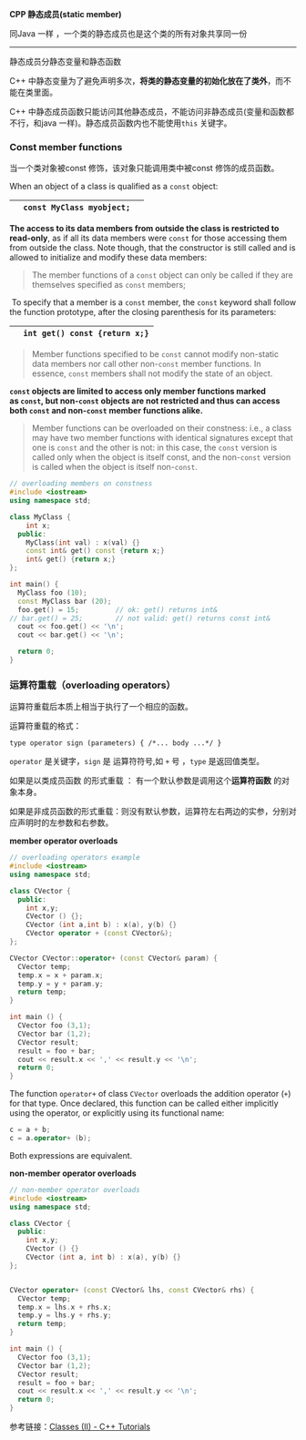 **CPP  静态成员(static member)**

同Java 一样 ，一个类的静态成员也是这个类的所有对象共享同一份

---

静态成员分静态变量和静态函数

C++ 中静态变量为了避免声明多次，**将类的静态变量的初始化放在了类外**，而不能在类里面。

C++ 中静态成员函数只能访问其他静态成员，不能访问非静态成员(变量和函数都不行，和java 一样)。静态成员函数内也不能使用`this` 关键字。

### Const member functions

当一个类对象被const 修饰，该对象只能调用类中被const 修饰的成员函数。

When an object of a class is qualified as a `const` object:  

|     | ```const MyClass myobject;``` |     |
| --- | ----------------------------- | --- |

**The access to its data members from outside the class is restricted to read-only**, as if all its data members were `const` for those accessing them from outside the class. Note though, that the constructor is still called and is allowed to initialize and modify these data members:

> The member functions of a `const` object can only be called if they are themselves specified as `const` members;

 To specify that a member is a `const` member, the `const` keyword shall follow the function prototype, after the closing parenthesis for its parameters:  

|     | ```int get() const {return x;}``` |
| --- | --------------------------------- |

> Member functions specified to be `const` cannot modify non-static data members nor call other non-`const` member functions. In essence, `const` members shall not modify the state of an object.  

**`const` objects are limited to access only member functions marked as `const`, but non-`const` objects are not restricted and thus can access both `const` and non-`const` member functions alike.**

> Member functions can be overloaded on their constness: i.e., a class may have two member functions with identical signatures except that one is `const` and the other is not: in this case, the `const` version is called only when the object is itself const, and the non-`const` version is called when the object is itself non-`const`.

```cpp
// overloading members on constness
#include <iostream>
using namespace std;

class MyClass {
    int x;
  public:
    MyClass(int val) : x(val) {}
    const int& get() const {return x;}
    int& get() {return x;}
};

int main() {
  MyClass foo (10);
  const MyClass bar (20);
  foo.get() = 15;         // ok: get() returns int&
// bar.get() = 25;        // not valid: get() returns const int&
  cout << foo.get() << '\n';
  cout << bar.get() << '\n';

  return 0;
}
```

### 运算符重载（overloading operators）

运算符重载后本质上相当于执行了一个相应的函数。

运算符重载的格式：

`type operator sign (parameters) { /*... body ...*/ }`

`operator` 是关键字，`sign` 是 运算符符号,如 `+` 号 ，`type`  是返回值类型。

如果是以类成员函数 的形式重载 ： 有一个默认参数是调用这个**运算符函数** 的对象本身。

如果是非成员函数的形式重载：则没有默认参数，运算符左右两边的实参，分别对应声明时的左参数和右参数。

**member operator overloads**

```cpp
// overloading operators example
#include <iostream>
using namespace std;

class CVector {
  public:
    int x,y;
    CVector () {};
    CVector (int a,int b) : x(a), y(b) {}
    CVector operator + (const CVector&);
};

CVector CVector::operator+ (const CVector& param) {
  CVector temp;
  temp.x = x + param.x;
  temp.y = y + param.y;
  return temp;
}

int main () {
  CVector foo (3,1);
  CVector bar (1,2);
  CVector result;
  result = foo + bar;
  cout << result.x << ',' << result.y << '\n';
  return 0;
}
```

The function `operator+` of class `CVector` overloads the addition operator (`+`) for that type. Once declared, this function can be called either implicitly using the operator, or explicitly using its functional name:

```cpp
c = a + b;
c = a.operator+ (b);
```

Both expressions are equivalent.

**non-member operator overloads**

```cpp
// non-member operator overloads
#include <iostream>
using namespace std;

class CVector {
  public:
    int x,y;
    CVector () {}
    CVector (int a, int b) : x(a), y(b) {}
};


CVector operator+ (const CVector& lhs, const CVector& rhs) {
  CVector temp;
  temp.x = lhs.x + rhs.x;
  temp.y = lhs.y + rhs.y;
  return temp;
}

int main () {
  CVector foo (3,1);
  CVector bar (1,2);
  CVector result;
  result = foo + bar;
  cout << result.x << ',' << result.y << '\n';
  return 0;
}
```

参考链接：[Classes (II) - C++ Tutorials](https://www.cplusplus.com/doc/tutorial/templates/)
